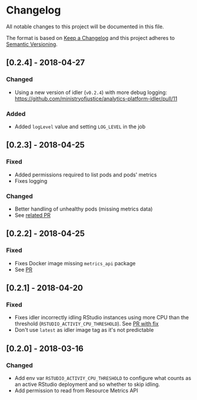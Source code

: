# Changelog
All notable changes to this project will be documented in this file.

The format is based on [Keep a Changelog](http://keepachangelog.com/en/1.0.0/)
and this project adheres to [Semantic Versioning](http://semver.org/spec/v2.0.0.html).


## [0.2.4] - 2018-04-27
### Changed
- Using a new version of idler (`v0.2.4`) with more debug logging: https://github.com/ministryofjustice/analytics-platform-idler/pull/11

### Added
- Added `logLevel` value and setting `LOG_LEVEL` in the job


## [0.2.3] - 2018-04-25
### Fixed
- Added permissions required to list pods and pods' metrics
- Fixes logging

### Changed
- Better handling of unhealthy pods (missing metrics data)
- See [related PR](https://github.com/ministryofjustice/analytics-platform-idler/pull/10)


## [0.2.2] - 2018-04-25
### Fixed
- Fixes Docker image missing `metrics_api` package
- See [PR](https://github.com/ministryofjustice/analytics-platform-idler/pull/9)


## [0.2.1] - 2018-04-20
### Fixed
- Fixes idler incorrectly idling RStudio instances using more CPU
  than the threshold (`RSTUDIO_ACTIVIY_CPU_THRESHOLD`).
  See [PR with fix](https://github.com/ministryofjustice/analytics-platform-idler/pull/8)
- Don't use `latest` as idler image tag as it's not predictable


## [0.2.0] - 2018-03-16
### Changed
- Add env var `RSTUDIO_ACTIVIY_CPU_THRESHOLD` to configure what counts as an
  active RStudio deployment and so whether to skip idling.
- Add permission to read from Resource Metrics API
